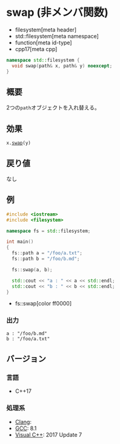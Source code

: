 # swap (非メンバ関数)
* filesystem[meta header]
* std::filesystem[meta namespace]
* function[meta id-type]
* cpp17[meta cpp]

```cpp
namespace std::filesystem {
  void swap(path& x, path& y) noexcept;
}
```

## 概要
2つの`path`オブジェクトを入れ替える。


## 効果
`x.`[`swap`](swap.md)`(y)`


## 戻り値
なし


## 例
```cpp example
#include <iostream>
#include <filesystem>

namespace fs = std::filesystem;

int main()
{
  fs::path a = "/foo/a.txt";
  fs::path b = "/foo/b.md";

  fs::swap(a, b);

  std::cout << "a : " << a << std::endl;
  std::cout << "b : " << b << std::endl;
}
```
* fs::swap[color ff0000]

### 出力
```
a : "/foo/b.md"
b : "/foo/a.txt"
```

## バージョン
### 言語
- C++17

### 処理系
- [Clang](/implementation.md#clang):
- [GCC](/implementation.md#gcc): 8.1
- [Visual C++](/implementation.md#visual_cpp): 2017 Update 7

